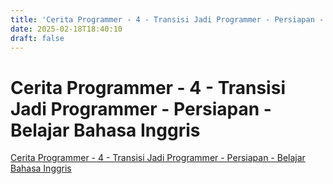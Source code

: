 ```yaml
---
title: 'Cerita Programmer - 4 - Transisi Jadi Programmer - Persiapan - Belajar Bahasa Inggris'
date: 2025-02-18T18:40:10
draft: false
---
```


# Cerita Programmer - 4 - Transisi Jadi Programmer - Persiapan - Belajar Bahasa Inggris

[Cerita Programmer - 4 - Transisi Jadi Programmer - Persiapan - Belajar Bahasa Inggris](https://youtu.be/O7VzHlRM6XQ)
